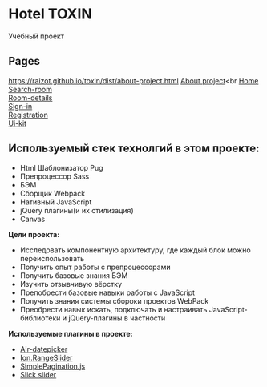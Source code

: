 # Hotel TOXIN
  Учебный проект
## Pages
https://raizot.github.io/toxin/dist/about-project.html
<a href='https://raizot.github.io/toxin/dist/about-project.html'>About project</a><br
<a href='https://raizot.github.io/toxin/dist/home.html'> Home</a><br>
<a href='https://raizot.github.io/toxin/dist/search-room.html'> Search-room</a><br>
<a href='https://raizot.github.io/toxin/dist/room-details.html'> Room-details</a><br>
<a href='https://raizot.github.io/toxin/dist/sign-in.html'> Sign-in</a><br>
<a href='https://raizot.github.io/toxin/dist/registration.html'> Registration</a><br>
<a href='https://raizot.github.io/toxin/dist/ui-kit.html'> Ui-kit</a><br>
## Используемый стек технолгий в этом проекте:
<ul>
  <li>Html Шаблонизатор Pug</li>
  <li>Препроцессор Sass</li>
  <li>БЭМ</li>
  <li>Сборщик Webpack</li>
  <li>Нативный JavaScript</li>
  <li>jQuery плагины(и их стилизация)</li>
  <li>Canvas</li>
</ul>
<b>Цели проекта:</b>
<ul>
  <li>Исследовать компонентную архитектуру, где каждый блок можно переиспользовать</li>
  <li>Получить опыт работы с препроцессорами</li>
  <li>Получить базовые знания БЭМ</li>
  <li>Изучить отзывчивую вёрстку</li>
  <li>Препобрести базовые навыки работы с JavaScript</li>
  <li>Получить знания системы сбороки проектов WebPack</li>
  <li>Преобрести навык искать, подключать и настраивать JavaScript-библиотеки и jQuery-плагины в частности</li>
</ul>
<b>Используемые плагины в проекте:</b>
<ul>
  <li><a href="http://t1m0n.name/air-datepicker/docs/">Air-datepicker</a></li>
  <li><a href="http://ionden.com/a/plugins/ion.rangeSlider/">Ion.RangeSlider</a></li>
  <li><a href="https://flaviusmatis.github.io/simplePagination.js/">SimplePagination.js</a></li>
  <li><a href="https://kenwheeler.github.io/slick/">Slick slider</a></li>
</ul>
